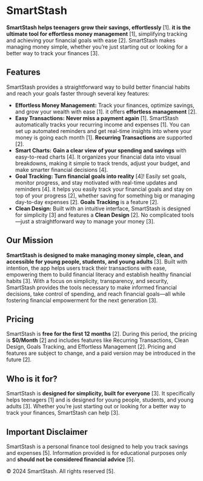 # SmartStash

**SmartStash helps teenagers grow their savings, effortlessly** [1]. **it is the ultimate tool for effortless money management** [1], simplifying tracking and achieving your financial goals with ease [2]. SmartStash makes managing money simple, whether you’re just starting out or looking for a better way to track your finances [3].

## Features

SmartStash provides a straightforward way to build better financial habits and reach your goals faster through several key features:

*   **Effortless Money Management:** Track your finances, optimize savings, and grow your wealth with ease [1]. it offers **effortless management** [2].
*   **Easy Transactions:** **Never miss a payment again** [1]. SmartStash automatically tracks your recurring income and expenses [1]. You can set up automated reminders and get real-time insights into where your money is going each month [1]. **Recurring Transactions** are supported [2].
*   **Smart Charts:** **Gain a clear view of your spending and savings** with easy-to-read charts [4]. It organizes your financial data into visual breakdowns, making it simple to track trends, adjust your budget, and make smarter financial decisions [4].
*   **Goal Tracking:** **Turn financial goals into reality** [4]! Easily set goals, monitor progress, and stay motivated with real-time updates and reminders [4]. it helps you easily track your financial goals and stay on top of your progress [2], whether saving for something big or managing day-to-day expenses [2]. **Goals Tracking** is a feature [2].
*   **Clean Design:** Built with an intuitive interface, SmartStash is designed for simplicity [3] and features a **Clean Design** [2]. No complicated tools—just a straightforward way to manage your money [3].

## Our Mission

**SmartStash is designed to make managing money simple, clean, and accessible for young people, students, and young adults** [3]. Built with intention, the app helps users track their transactions with ease, empowering them to build financial literacy and establish healthy financial habits [3]. With a focus on simplicity, transparency, and security, SmartStash provides the tools necessary to make informed financial decisions, take control of spending, and reach financial goals—all while fostering financial empowerment for the next generation [3].

## Pricing

SmartStash is **free for the first 12 months** [2]. During this period, the pricing is **$0/Month** [2] and includes features like Recurring Transactions, Clean Design, Goals Tracking, and Effortless Management [2]. Pricing and features are subject to change, and a paid version may be introduced in the future [2].

## Who is it for?

SmartStash is **designed for simplicity, built for everyone** [3]. It specifically helps teenagers [1] and is designed for young people, students, and young adults [3]. Whether you’re just starting out or looking for a better way to track your finances, SmartStash can help [3].

## Important Disclaimer

SmartStash is a personal finance tool designed to help you track savings and expenses [5]. Information provided is for educational purposes only and **should not be considered financial advice** [5].

© 2024 SmartStash. All rights reserved [5].

